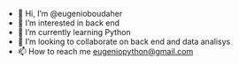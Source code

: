 - 👋 Hi, I’m @eugenioboudaher
- 👀 I’m interested in back end
- 🌱 I’m currently learning Python
- 💞️ I’m looking to collaborate on back end and data analisys
- 📫 How to reach me eugeniopython@gmail.com

<!---
eugenioboudaher/eugenioboudaher is a ✨ special ✨ repository because its `README.md` (this file) appears on your GitHub profile.
You can click the Preview link to take a look at your changes.
--->
